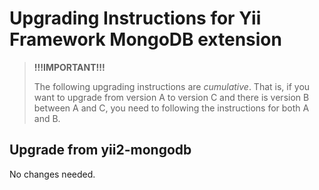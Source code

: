 # Upgrading Instructions for Yii Framework MongoDB extension

> **!!!IMPORTANT!!!**
>
> The following upgrading instructions are *cumulative*. That is,
> if you want to upgrade from version A to version C and there is
> version B between A and C, you need to following the instructions
> for both A and B.

## Upgrade from yii2-mongodb

No changes needed.
